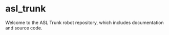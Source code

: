 # asl_trunk
Welcome to the ASL Trunk robot repository, which includes documentation and source code.
